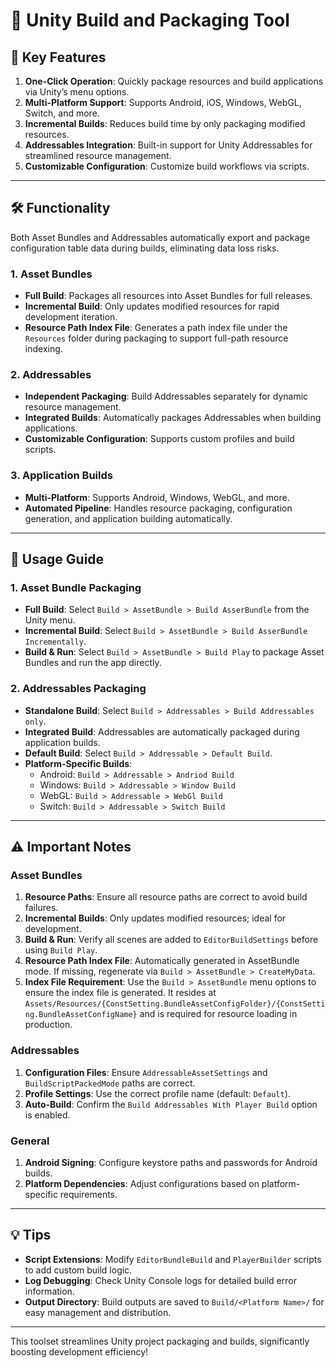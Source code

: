# 🚀 Unity Build and Packaging Tool

## 🌟 Key Features

1. **One-Click Operation**: Quickly package resources and build applications via Unity’s menu options.
2. **Multi-Platform Support**: Supports Android, iOS, Windows, WebGL, Switch, and more.
3. **Incremental Builds**: Reduces build time by only packaging modified resources.
4. **Addressables Integration**: Built-in support for Unity Addressables for streamlined resource management.
5. **Customizable Configuration**: Customize build workflows via scripts.

---  

## 🛠 Functionality
Both Asset Bundles and Addressables automatically export and package configuration table data during builds, eliminating data loss risks.

### 1. Asset Bundles
- **Full Build**: Packages all resources into Asset Bundles for full releases.
- **Incremental Build**: Only updates modified resources for rapid development iteration.
- **Resource Path Index File**: Generates a path index file under the `Resources` folder during packaging to support full-path resource indexing.

### 2. Addressables
- **Independent Packaging**: Build Addressables separately for dynamic resource management.
- **Integrated Builds**: Automatically packages Addressables when building applications.
- **Customizable Configuration**: Supports custom profiles and build scripts.

### 3. Application Builds
- **Multi-Platform**: Supports Android, Windows, WebGL, and more.
- **Automated Pipeline**: Handles resource packaging, configuration generation, and application building automatically.

---  

## 📖 Usage Guide

### 1. Asset Bundle Packaging
- **Full Build**: Select `Build > AssetBundle > Build AsserBundle` from the Unity menu.
- **Incremental Build**: Select `Build > AssetBundle > Build AsserBundle Incrementally`.
- **Build & Run**: Select `Build > AssetBundle > Build Play` to package Asset Bundles and run the app directly.

### 2. Addressables Packaging
- **Standalone Build**: Select `Build > Addressables > Build Addressables only`.
- **Integrated Build**: Addressables are automatically packaged during application builds.
- **Default Build**: Select `Build > Addressable > Default Build`.
- **Platform-Specific Builds**:
    - Android: `Build > Addressable > Andriod Build`
    - Windows: `Build > Addressable > Window Build`
    - WebGL: `Build > Addressable > WebGl Build`
    - Switch: `Build > Addressable > Switch Build`

---  

## ⚠ Important Notes

### Asset Bundles
1. **Resource Paths**: Ensure all resource paths are correct to avoid build failures.
2. **Incremental Builds**: Only updates modified resources; ideal for development.
3. **Build & Run**: Verify all scenes are added to `EditorBuildSettings` before using `Build Play`.
4. **Resource Path Index File**: Automatically generated in AssetBundle mode. If missing, regenerate via `Build > AssetBundle > CreateMyData`.
5. **Index File Requirement**: Use the `Build > AssetBundle` menu options to ensure the index file is generated. It resides at `Assets/Resources/{ConstSetting.BundleAssetConfigFolder}/{ConstSetting.BundleAssetConfigName}` and is required for resource loading in production.

### Addressables
1. **Configuration Files**: Ensure `AddressableAssetSettings` and `BuildScriptPackedMode` paths are correct.
2. **Profile Settings**: Use the correct profile name (default: `Default`).
3. **Auto-Build**: Confirm the `Build Addressables With Player Build` option is enabled.

### General
1. **Android Signing**: Configure keystore paths and passwords for Android builds.
2. **Platform Dependencies**: Adjust configurations based on platform-specific requirements.

---  

## 💡 Tips

- **Script Extensions**: Modify `EditorBundleBuild` and `PlayerBuilder` scripts to add custom build logic.
- **Log Debugging**: Check Unity Console logs for detailed build error information.
- **Output Directory**: Build outputs are saved to `Build/<Platform Name>/` for easy management and distribution.

---  

This toolset streamlines Unity project packaging and builds, significantly boosting development efficiency!